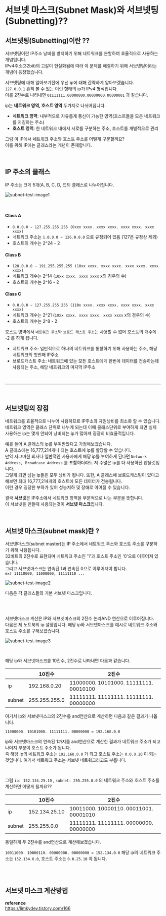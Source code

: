 # **서브넷 마스크(Subnet Mask)와 서브넷팅(Subnetting)??**

## **서브넷팅(Subnetting)이란 ??**

서브넷팅이란 IP주소 낭비를 방지하기 위해 네트워크를 분할하여 효율적으로 사용하는 개념입니다.  
IPv4주소(32bit)의 고갈이 현실화됨에 따라 이 문제를 해결하기 위해 서브넷팅이라는 개념이 등장했습니다.  

서브넷팅에 대해 알아보기전에 우선 ip에 대해 간략하게 알아보겠습니다.  
`127.0.0.1` 흔히 볼 수 있는 이런 형태의 ip가 IPv4 형식입니다.  
이를 2진수로 나타내면 `01111111.00000000.00000000.00000001` 과 같습니다.  

ip는 __네트워크 영역, 호스트 영역__ 두가지로 나뉘어집니다.

- __네트워크 영역__: 내부적으로 자유롭게 통신이 가능한 영역(호스트들을 모은 네트워크를 지칭하는 주소)
- __호스트 영역__: 한 네트워크 내에서 서로를 구분하는 주소, 호스트를 개별적으로 관리  

그럼 이 IP에서 네트워크 주소와 호스트 주소를 어떻게 구분할까요?  
이를 위해 IP에는 클래스라는 개념이 존재합니다.

<br>

## __IP 주소의 클래스__

IP 주소는 크게 5개(A, B, C, D, E)의 클래스로 나누어집니다.

![subnet-test-image1](https://user-images.githubusercontent.com/28802545/220924131-0999ab05-ddf3-48ce-bc46-09dbaab7d053.png)

<br>

#### __Class A__
- `0.0.0.0 ~ 127.255.255.255 (0xxx xxxx. xxxx xxxx. xxxx xxxx. xxxx xxxx)`
- 네트워크 주소는 `1.0.0.0 ~ 126.0.0.0` 으로 규정되어 있음 (127은 규정상 제외)
- 호스트의 개수는 2^24 - 2

#### __Class B__
- `128.0.0.0 ~ 191.255.255.255 (10xx xxxx. xxxx xxxx. xxxx xxxx. xxxx xxxx)`
- 네트워크 개수는 2^14 (`10xx xxxx. xxxx xxxx` x의 경우의 수)
- 호스트의 개수는 2^16 - 2

#### __Class C__
- `0.0.0.0 ~ 127.255.255.255 (110x xxxx. xxxx xxxx. xxxx xxxx. xxxx xxxx)`
- 네트워크 개수는 2^21 (`10xx xxxx. xxxx xxxx. xxxx xxxx` x의 경우의 수)
- 호스트의 개수는 2^8 - 2


호스트 영역에서 `네트워크 주소`와 `브로드 캐스트 주소`는 사용할 수 없어 호스트의 개수에 -2 를 하게 됩니다.  
- 네트워크 주소: 일반적으로 하나의 네트워크를 통칭하기 위해 사용하는 주소, 해당 네트워크의 첫번째 IP주소
- 브로드캐스트 주소: 네트워크에 있는 모든 호스트에게 한번에 데이터를 전송하는데 사용되는 주소, 해당 네트워크의 마지막 IP주소

<br>
<hr>
<br>

## **서브넷팅의 장점**

네트워크를 효율적으로 나누어 사용하므로 IP주소의 자원낭비를 최소화 할 수 있습니다.  
네트워크 영역은 클래스 단위로 나누게 되는데 이때 클래스단위로 부여하게 되면 실제 사용하는 ip는 몇개 안되어 낭비되는 ip가 많아져 굉장히 비효율적입니다.  

예를 들어 A 클래스의 ip를 부여받았다고 가정해보겠습니다.  
A 클래스에는 16,777,214개나 되는 호스트에 ip를 할당할 수 있습니다.  
만약 자그마한 회사나 일반적인 사용자에게 해당 ip를 부여하게 된다면 `Network Address, Broadcase Address` 를 포함하더라도 저 수많은 ip를 다 사용하진 않을것입니다.  
그렇게 되면 남는 ip들은 모두 낭비가 됩니다. 또한, A 클래스에 브로드캐스팅이 있다고 해보면 최대 16,777,214개의 호스트에 모든 데이터가 전송됩니다.  
이런 경우 굉장한 부하가 있어 성능저하 및 장애로 이어질 수 있습니다.

결국 **서브넷**은 IP주소에서 네트워크 영역을 부분적으로 나눈 부분을 뜻합니다.  
이 서브넷을 만들때 사용되는것이 **서브넷 마스크**입니다.

<br>

## **서브넷 마스크(subnet mask)란 ?**

서브넷마스크(subnet master)는 IP 주소에서 네트워크 주소와 호스트 주소를 구분하기 위해 사용됩니다.   
32비트의 2진수로 표현되며 네트워크 주소인 '1'과 호스트 주소인 '0'으로 이루어져 있습니다.  
그리고 서브넷마스크는 연속된 1과 연속된 0으로 이루어져야 합니다.  
`ex) 11110000, 11000000, 11111110 ...`  

![subnet-test-image2](https://user-images.githubusercontent.com/28802545/222728884-ccc2e39f-89ba-4789-b120-0a2b962cc22c.png)

다음은 각 클래스들의 기본 서브넷 마스크입니다.  

<br><br>

서브넷마스크 계산은 IP와 서브넷마스크의 2진수 논리AND 연산으로 이루어집니다.  
다음은 제 노트북의 ip 설정입니다. 해당 ip와 서브넷마스크를 예시로 네트워크 주소와 호스트 주소를 구해보겠습니다.

![subnet-test-image3](https://user-images.githubusercontent.com/28802545/222729234-efdaad75-36ba-4d76-887f-64cf2e1bda4d.png)

<br>

해당 ip와 서브넷마스크를 10진수, 2진수로 나타내면 다음과 같습니다.

|  | 10진수  | 2진수   |
| --- | ----- | ------ |
| ip   | 192.168.0.20 | 11000000. 10101000. 11111111. 00010100   |
| subnet  | 255.255.255.0 | 11111111. 11111111. 11111111. 00000000 |

여기서 ip와 서브넷마스크의 2진수를 and연산으로 계산하면 다음과 같은 결과가 나옵니다.  

`11000000. 10101000. 11111111. 00000000 = 192.168.0.0`  

ip와 서브넷마스크의 연속된 1까지를 and연산으로 계산한 결과가 네트워크 주소가 되고 나머지 부분이 호스트 주소가 됩니다.  
즉 해당 ip의 네트워크 주소는 `192.168.0.0` 가 되고 호스트 주소는 `0.0.0.20` 이 되는것입니다.
여기서 네트워크 주소는 서브넷 네트워크라고도 부릅니다.

<br>

그럼 `ip: 152.134.25.10` , `subnet: 255.255.0.0` 의 네트워크 주소와 호스트 주소를 계산하면 어떻게 될까요??

|  | 10진수  | 2진수   |
| --- | ----- | ------ |
| ip   | 152.134.25.10 | 10011000. 10000110. 00011001. 00001010   |
| subnet  | 255.255.0.0 | 11111111. 11111111. 00000000. 00000000 |

동일하게 두 2진수를 and연산으로 계산해보겠습니다.

`10011000. 10000110. 00000000. 00000000 = 152.134.0.0`
해당 ip의 네트워크 주소는 `152.134.0.0`, 호스트 주소는 `0.0.25.10` 이 됩니다.

<br>
<br>

## **서브넷 마스크 계산방법**





**reference**  
https://limkydev.tistory.com/166